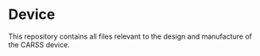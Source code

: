 # Device
This repository contains all files relevant to the design and manufacture of the CARSS device.
